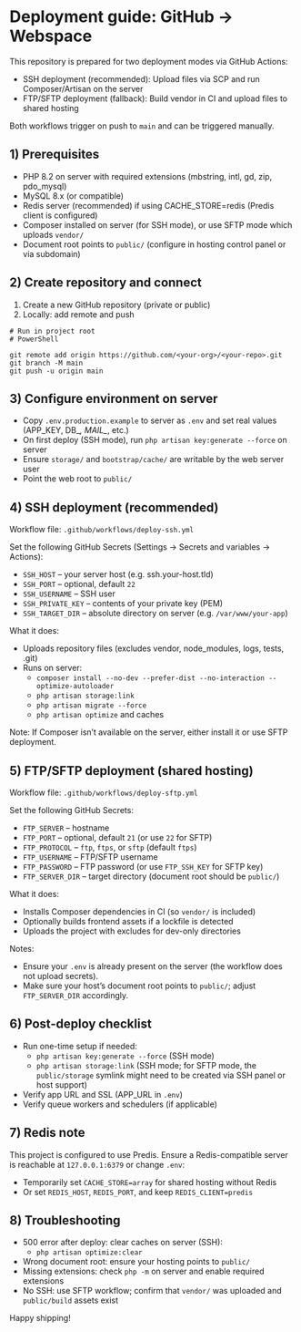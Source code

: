 # Deployment guide: GitHub → Webspace

This repository is prepared for two deployment modes via GitHub Actions:

- SSH deployment (recommended): Upload files via SCP and run Composer/Artisan on the server
- FTP/SFTP deployment (fallback): Build vendor in CI and upload files to shared hosting

Both workflows trigger on push to `main` and can be triggered manually.

## 1) Prerequisites

- PHP 8.2 on server with required extensions (mbstring, intl, gd, zip, pdo_mysql)
- MySQL 8.x (or compatible)
- Redis server (recommended) if using CACHE_STORE=redis (Predis client is configured)
- Composer installed on server (for SSH mode), or use SFTP mode which uploads `vendor/`
- Document root points to `public/` (configure in hosting control panel or via subdomain)

## 2) Create repository and connect

1. Create a new GitHub repository (private or public)
2. Locally: add remote and push

```
# Run in project root
# PowerShell

git remote add origin https://github.com/<your-org>/<your-repo>.git
git branch -M main
git push -u origin main
```

## 3) Configure environment on server

- Copy `.env.production.example` to server as `.env` and set real values (APP_KEY, DB_*, MAIL_*, etc.)
- On first deploy (SSH mode), run `php artisan key:generate --force` on server
- Ensure `storage/` and `bootstrap/cache/` are writable by the web server user
- Point the web root to `public/`

## 4) SSH deployment (recommended)

Workflow file: `.github/workflows/deploy-ssh.yml`

Set the following GitHub Secrets (Settings → Secrets and variables → Actions):

- `SSH_HOST` – your server host (e.g. ssh.your-host.tld)
- `SSH_PORT` – optional, default `22`
- `SSH_USERNAME` – SSH user
- `SSH_PRIVATE_KEY` – contents of your private key (PEM)
- `SSH_TARGET_DIR` – absolute directory on server (e.g. `/var/www/your-app`)

What it does:
- Uploads repository files (excludes vendor, node_modules, logs, tests, .git)
- Runs on server:
  - `composer install --no-dev --prefer-dist --no-interaction --optimize-autoloader`
  - `php artisan storage:link`
  - `php artisan migrate --force`
  - `php artisan optimize` and caches

Note: If Composer isn’t available on the server, either install it or use SFTP deployment.

## 5) FTP/SFTP deployment (shared hosting)

Workflow file: `.github/workflows/deploy-sftp.yml`

Set the following GitHub Secrets:

- `FTP_SERVER` – hostname
- `FTP_PORT` – optional, default `21` (or use `22` for SFTP)
- `FTP_PROTOCOL` – `ftp`, `ftps`, or `sftp` (default `ftps`)
- `FTP_USERNAME` – FTP/SFTP username
- `FTP_PASSWORD` – FTP password (or use `FTP_SSH_KEY` for SFTP key)
- `FTP_SERVER_DIR` – target directory (document root should be `public/`)

What it does:
- Installs Composer dependencies in CI (so `vendor/` is included)
- Optionally builds frontend assets if a lockfile is detected
- Uploads the project with excludes for dev-only directories

Notes:
- Ensure your `.env` is already present on the server (the workflow does not upload secrets).
- Make sure your host’s document root points to `public/`; adjust `FTP_SERVER_DIR` accordingly.

## 6) Post-deploy checklist

- Run one-time setup if needed:
  - `php artisan key:generate --force` (SSH mode)
  - `php artisan storage:link` (SSH mode; for SFTP mode, the `public/storage` symlink might need to be created via SSH panel or host support)
- Verify app URL and SSL (APP_URL in `.env`)
- Verify queue workers and schedulers (if applicable)

## 7) Redis note

This project is configured to use Predis. Ensure a Redis-compatible server is reachable at `127.0.0.1:6379` or change `.env`:

- Temporarily set `CACHE_STORE=array` for shared hosting without Redis
- Or set `REDIS_HOST`, `REDIS_PORT`, and keep `REDIS_CLIENT=predis`

## 8) Troubleshooting

- 500 error after deploy: clear caches on server (SSH):
  - `php artisan optimize:clear`
- Wrong document root: ensure your hosting points to `public/`
- Missing extensions: check `php -m` on server and enable required extensions
- No SSH: use SFTP workflow; confirm that `vendor/` was uploaded and `public/build` assets exist

Happy shipping!
